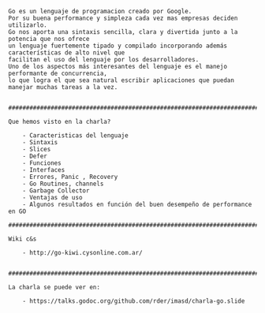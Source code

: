 	Go es un lenguaje de programacion creado por Google. 
	Por su buena performance y simpleza cada vez mas empresas deciden utilizarlo. 
	Go nos aporta una sintaxis sencilla, clara y divertida junto a la potencia que nos ofrece 
	un lenguaje fuertemente tipado y compilado incorporando además características de alto nivel que 
	facilitan el uso del lenguaje por los desarrolladores.
	Uno de los aspectos más interesantes del lenguaje es el manejo performante de concurrencia, 
	lo que logra el que sea natural escribir aplicaciones que puedan manejar muchas tareas a la vez.
	

	####################################################################################################
	
	Que hemos visto en la charla?

		- Caracteristicas del lenguaje
		- Sintaxis
		- Slices
		- Defer
		- Funciones
		- Interfaces
		- Errores, Panic , Recovery
		- Go Routines, channels
		- Garbage Collector
		- Ventajas de uso
		- Algunos resultados en función del buen desempeño de performance en GO   

	#####################################################################################################
	
	Wiki c&s 
	
		- http://go-kiwi.cysonline.com.ar/


	###################################################################################################
	
	La charla se puede ver en:

		- https://talks.godoc.org/github.com/rder/imasd/charla-go.slide

